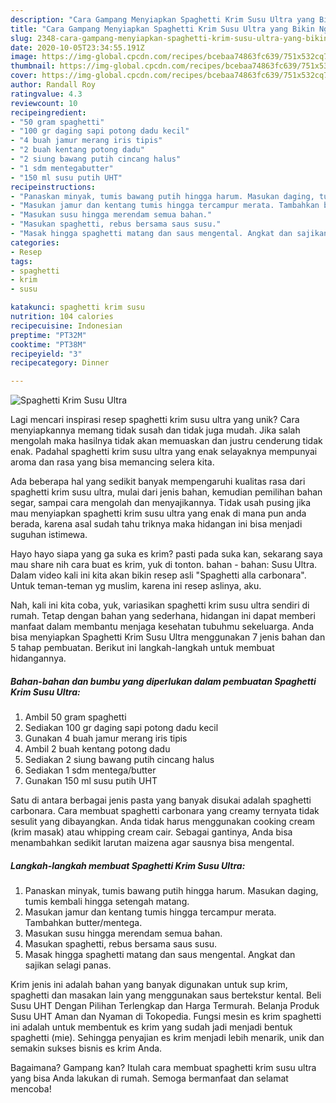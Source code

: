 ```yaml
---
description: "Cara Gampang Menyiapkan Spaghetti Krim Susu Ultra yang Bikin Ngiler"
title: "Cara Gampang Menyiapkan Spaghetti Krim Susu Ultra yang Bikin Ngiler"
slug: 2348-cara-gampang-menyiapkan-spaghetti-krim-susu-ultra-yang-bikin-ngiler
date: 2020-10-05T23:34:55.191Z
image: https://img-global.cpcdn.com/recipes/bcebaa74863fc639/751x532cq70/spaghetti-krim-susu-ultra-foto-resep-utama.jpg
thumbnail: https://img-global.cpcdn.com/recipes/bcebaa74863fc639/751x532cq70/spaghetti-krim-susu-ultra-foto-resep-utama.jpg
cover: https://img-global.cpcdn.com/recipes/bcebaa74863fc639/751x532cq70/spaghetti-krim-susu-ultra-foto-resep-utama.jpg
author: Randall Roy
ratingvalue: 4.3
reviewcount: 10
recipeingredient:
- "50 gram spaghetti"
- "100 gr daging sapi potong dadu kecil"
- "4 buah jamur merang iris tipis"
- "2 buah kentang potong dadu"
- "2 siung bawang putih cincang halus"
- "1 sdm mentegabutter"
- "150 ml susu putih UHT"
recipeinstructions:
- "Panaskan minyak, tumis bawang putih hingga harum. Masukan daging, tumis kembali hingga setengah matang."
- "Masukan jamur dan kentang tumis hingga tercampur merata. Tambahkan butter/mentega."
- "Masukan susu hingga merendam semua bahan."
- "Masukan spaghetti, rebus bersama saus susu."
- "Masak hingga spaghetti matang dan saus mengental. Angkat dan sajikan selagi panas."
categories:
- Resep
tags:
- spaghetti
- krim
- susu

katakunci: spaghetti krim susu 
nutrition: 104 calories
recipecuisine: Indonesian
preptime: "PT32M"
cooktime: "PT38M"
recipeyield: "3"
recipecategory: Dinner

---
```



![Spaghetti Krim Susu Ultra](https://img-global.cpcdn.com/recipes/bcebaa74863fc639/751x532cq70/spaghetti-krim-susu-ultra-foto-resep-utama.jpg)

Lagi mencari inspirasi resep spaghetti krim susu ultra yang unik? Cara menyiapkannya memang tidak susah dan tidak juga mudah. Jika salah mengolah maka hasilnya tidak akan memuaskan dan justru cenderung tidak enak. Padahal spaghetti krim susu ultra yang enak selayaknya mempunyai aroma dan rasa yang bisa memancing selera kita.

Ada beberapa hal yang sedikit banyak mempengaruhi kualitas rasa dari spaghetti krim susu ultra, mulai dari jenis bahan, kemudian pemilihan bahan segar, sampai cara mengolah dan menyajikannya. Tidak usah pusing jika mau menyiapkan spaghetti krim susu ultra yang enak di mana pun anda berada, karena asal sudah tahu triknya maka hidangan ini bisa menjadi suguhan istimewa.

Hayo hayo siapa yang ga suka es krim? pasti pada suka kan, sekarang saya mau share nih cara buat es krim, yuk di tonton. bahan - bahan: Susu Ultra. Dalam video kali ini kita akan bikin resep asli &#34;Spaghetti alla carbonara&#34;. Untuk teman-teman yg muslim, karena ini resep aslinya, aku.


Nah, kali ini kita coba, yuk, variasikan spaghetti krim susu ultra sendiri di rumah. Tetap dengan bahan yang sederhana, hidangan ini dapat memberi manfaat dalam membantu menjaga kesehatan tubuhmu sekeluarga. Anda bisa menyiapkan Spaghetti Krim Susu Ultra menggunakan 7 jenis bahan dan 5 tahap pembuatan. Berikut ini langkah-langkah untuk membuat hidangannya.

<!--inarticleads1-->

##### Bahan-bahan dan bumbu yang diperlukan dalam pembuatan Spaghetti Krim Susu Ultra:

1. Ambil 50 gram spaghetti
1. Sediakan 100 gr daging sapi potong dadu kecil
1. Gunakan 4 buah jamur merang iris tipis
1. Ambil 2 buah kentang potong dadu
1. Sediakan 2 siung bawang putih cincang halus
1. Sediakan 1 sdm mentega/butter
1. Gunakan 150 ml susu putih UHT


Satu di antara berbagai jenis pasta yang banyak disukai adalah spaghetti carbonara. Cara membuat spaghetti carbonara yang creamy ternyata tidak sesulit yang dibayangkan. Anda tidak harus menggunakan cooking cream (krim masak) atau whipping cream cair. Sebagai gantinya, Anda bisa menambahkan sedikit larutan maizena agar sausnya bisa mengental. 

<!--inarticleads2-->

##### Langkah-langkah membuat Spaghetti Krim Susu Ultra:

1. Panaskan minyak, tumis bawang putih hingga harum. Masukan daging, tumis kembali hingga setengah matang.
1. Masukan jamur dan kentang tumis hingga tercampur merata. Tambahkan butter/mentega.
1. Masukan susu hingga merendam semua bahan.
1. Masukan spaghetti, rebus bersama saus susu.
1. Masak hingga spaghetti matang dan saus mengental. Angkat dan sajikan selagi panas.


Krim jenis ini adalah bahan yang banyak digunakan untuk sup krim, spaghetti dan masakan lain yang menggunakan saus bertekstur kental. Beli Susu UHT Dengan Pilihan Terlengkap dan Harga Termurah. Belanja Produk Susu UHT Aman dan Nyaman di Tokopedia. Fungsi mesin es krim spaghetti ini adalah untuk membentuk es krim yang sudah jadi menjadi bentuk spaghetti (mie). Sehingga penyajian es krim menjadi lebih menarik, unik dan semakin sukses bisnis es krim Anda. 

Bagaimana? Gampang kan? Itulah cara membuat spaghetti krim susu ultra yang bisa Anda lakukan di rumah. Semoga bermanfaat dan selamat mencoba!
